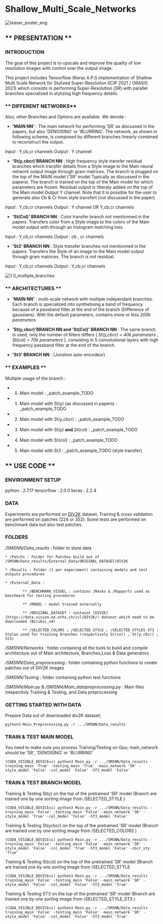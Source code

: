 
# Shallow_Multi_Scale_Networks
![teaser_poster_eng](https://user-images.githubusercontent.com/87061912/131678960-06801817-89f8-4dd1-8841-b534effb5ede.png)

## ** PRESENTATION **

### **INTRODUCTION**

The goal of this project is to upscale and improve the quality of low resolution images with control over the output image.

This project includes Tensorflow (Keras A.P.I) implementation of Shallow Multi Scale Network for Stylized Super-Resolution (ICIP 2021 / ORASIS 2021) which consists in performing Super-Resolution (_SR_) with parallel branches specialized in stylizing high frequency details. 

### ** DIFFERENT NETWORKS**
Also, other Branches and Options are available. We denote :
* **'MAIN NN'** : The main network for performing 'SR' as discussed in the papers, but also 'DENOISING' or 'BLURRING'. The network, as shown in following scheme, is composed by different branches linearly combined to reconstruct the output.
 
_Input_ : Y,cb,cr channels _Output_ : Y channel  

* **'St(y,cbcr)'BRANCH NN** : High frequency style transfer residual branches which transfer details from a Style image to the Main neural network output image through gram matrices. The branch is plugged on the top of the MAIN model ('SR' model Typically as discussed in the papers). The branch is trained on the top of the Main model for which parameters are frozen. Residual output is litteraly added on the top of the Main model Output Y channel. Note that it is possible for the user to generate also Cb & Cr from style transfert (not discussed in the paper).
 
_Input_ : Y,cb,cr channels   _Output_ : Y channel   OR  Y,cb,cr channels
 
* **'St(Col)' BRANCH NN** : Color transfer branch not mentionned in the papers. Transfers color from a Style image to the colors of the Main model output with through an histogram matching loss.

_Input_ : Y,cb,cr channels   _Output_ : cb , cr channels

* **'St3' BRANCH NN** : Style transfer branches not mentionned in the papers. Transfers the Style of an image to the Main model output through gram matrices. The branch is not residual.

_Input_ : Y,cb,cr channels   _Output_ :  Y,cb,cr channels

![1 0_multiple_branches](https://user-images.githubusercontent.com/87061912/131682395-2083a2a8-7f2f-4013-ae2b-ba05640d25bc.png)

### ** ARCHITECTURES **

* **'MAIN NN'** : multi-scale network with multiple independant branches. Each branch is specialized into synthetising a band of frequency because of a passband filter at the end of the branch (Difference of gaussians). With the default parameters, contains more or less _200k parameters_

* **'St(y,cbcr)'BRANCH NN and 'St(Col)' BRANCH NN** : The same branch is used, only the number of filters differs ( _St(y,cbcr) < 40k parameters_ ; _St(col) < 70k parameters_ ), consisting in 5 convolutional layers with high frequency passband filter at the end of the branch.

* **'St3' BRANCH NN** : (Jonshon auto-encodeur)

### ** EXAMPLES **

Multiple usage of the branch :

* 0. Main model : _patch_example_TODO

* 1. Main model with St(y) (as discussed in papers) : _patch_example_TODO

* 2. Main model with St(y,cbcr) : _patch_example_TODO

* 3. Main model with St(y) **and** St(col) : _patch_example_TODO

* 4. Main model with St(col) : _patch_example_TODO

* 5. Main model with St3 : _patch_example_TODO (style transfer)

## ** USE CODE **

### **ENVIRONMENT SETUP**

python : 2.7.17
tensorflow : 2.0.0
keras : 2.2.4

### **DATA**

Experiments are performed on [DIV2K](https://data.vision.ee.ethz.ch/cvl/DIV2K/) dataset. Training & cross validation are performed on patches (224 or 352). Some tests are performed on benchmark data but also test patches.

### **FOLDERS**

_/SMSNN/Data_results_ : folder to store data 

	* /Patchs : Folder for Patches build out of /SMSNN/Data_results/External_Data/ORIGINAL_DATASET/DIV2K
        
	* /Results : Folder (1 per experiment) containing models and test outputs procedures
        
	* /External_Data :  
        
			** /BENCHMARK_VISUEL : contains /Masks & /Rapports used as benchmark for testing procedures
                        
			** /MODEL : model trained externally 
                        
			** /ORIGINAL_DATASET : contains [DIV2K](https://data.vision.ee.ethz.ch/cvl/DIV2K/) dataset which need to be downloaded (Bicubic_x4)
                        
			** /SELECTED_COLORS ; /SELECTED_STYLE ; /SELECTED_STYLES_ST3 : Styles used for training branches (respectively St(col) ; St(y,cbcr) ; St3)

_/SMSNN/Networks_ : folder containing all the tools to build and compile architecture out of Main architecture, Branches,Loss & Data generators

_/SMSNN/Data_preprocessing_ : folder containing python functions to create patches out of DIV2K images

_/SMSNN/Testing_ : folder containing python test functions

_/SMSNN/Main.py_ & _/SMSNN/Main_datapreprocessing.py_ : Main files (respectivly Training & Testing, and Data preprocessing


### **GETTING STARTED WITH DATA**

Prepare Data out of downloaded div2K dataset;

```console
python3 Main_Preprocessing.py -r .../SMSNN/Data_results
```

### **TRAIN & TEST MAIN MODEL**
You need to make sure you process Training/Testing on Gpu; main_network should be 'SR', 'DENOISING' or 'BLURRING'
```console
(CUDA_VISIBLE_DEVICE=i) python3 Main.py -r .../SMSNN/Data_results -training_main 'True' -testing_main 'True' -main_network 'SR' -style_model 'False' -col_model 'False' -ST3_model 'False'
```

### **TRAIN & TEST BRANCH MODEL**

Training & Testing St(y) on the top of the pretrained 'SR' model (Branch are trained one by one sorting image from /SELECTED_STYLE )

```console
(CUDA_VISIBLE_DEVICE=i) python3 Main.py -r .../SMSNN/Data_results -training_main 'False' -testing_main 'False' -main_network 'SR' -style_model 'True' -col_model 'False' -ST3_model 'False'
```

Training & Testing St(ycbcr) on the top of the pretrained 'SR' model (Branch are trained one by one sorting image from /SELECTED_COLORS ) 

```console
(CUDA_VISIBLE_DEVICE=i) python3 Main.py -r .../SMSNN/Data_results -training_main 'False' -testing_main 'False' -main_network 'SR' -style_model 'False' -col_model 'True' -ST3_model 'False' -cbcr_sty 'True'
```

Training & Testing St(col) on the top of the pretrained 'SR' model (Branch are trained one by one sorting image from /SELECTED_STYLE 
```console
(CUDA_VISIBLE_DEVICE=i) python3 Main.py -r .../SMSNN/Data_results -training_main 'False' -testing_main 'False' -main_network 'SR' -style_model 'False' -col_model 'False' -ST3_model 'True'
```

Training & Testing ST3 on the top of the pretrained 'SR' model (Branch are trained one by one sorting image from /SELECTED_STYLE_ST3 )
```console
(CUDA_VISIBLE_DEVICE=i) python3 Main.py -r .../SMSNN/Data_results -training_main 'False' -testing_main 'False' -main_network 'SR' -style_model 'False' -col_model 'False' -ST3_model 'True'
```


